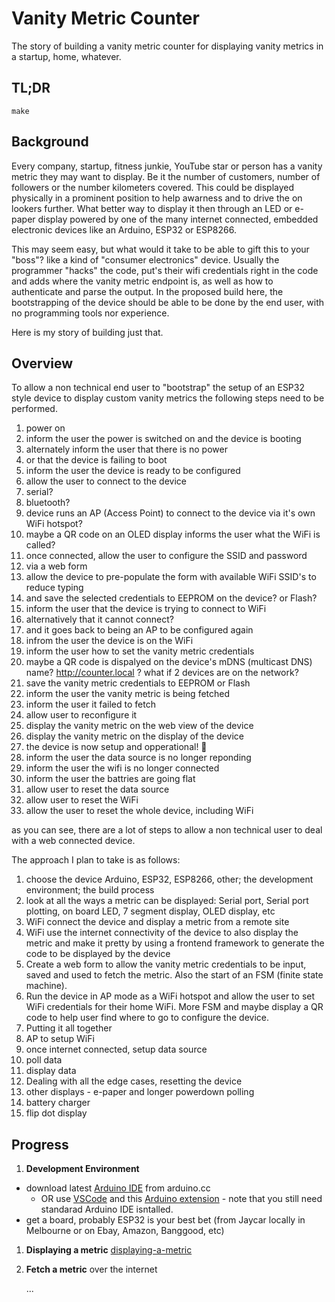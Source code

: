 # Vanity Metric Counter

The story of building a vanity metric counter for displaying vanity metrics in a startup, home, whatever.

## TL;DR

```
make
```

## Background

Every company, startup, fitness junkie, YouTube star or person has a vanity metric they may want to display. Be it the number of customers, number of followers or the number kilometers covered. This could be displayed physically in a prominent position to help awarness and to drive the on lookers further. What better way to display it then through an LED or e-paper display powered by one of the many internet connected, embedded electronic devices like an Arduino, ESP32 or ESP8266.

This may seem easy, but what would it take to be able to gift this to your "boss"? like a kind of "consumer electronics" device. Usually the programmer "hacks" the code, put's their wifi credentials right in the code and adds where the vanity metric endpoint is, as well as how to authenticate and parse the output. In the proposed build here, the bootstrapping of the device should be able to be done by the end user, with no programming tools nor experience.

Here is my story of building just that.

## Overview

To allow a non technical end user to "bootstrap" the setup of an ESP32 style device to display custom vanity metrics the following steps need to be performed.

1. power on
1. inform the user the power is switched on and the device is booting
  1. alternately inform the user that there is no power
  1. or that the device is failing to boot
1. inform the user the device is ready to be configured
1. allow the user to connect to the device
  1. serial?
  1. bluetooth?
  1. device runs an AP (Access Point) to connect to the device via it's own WiFi hotspot?
  1. maybe a QR code on an OLED display informs the user what the WiFi is called?
1. once connected, allow the user to configure the SSID and password
  1. via a web form
  1. allow the device to pre-populate the form with available WiFi SSID's to reduce typing
  1. and save the selected credentials to EEPROM on the device? or Flash?
1. inform the user that the device is trying to connect to WiFi
  1. alternatively that it cannot connect?
  1. and it goes back to being an AP to be configured again
1. infrom the user the device is on the WiFi
1. inform the user how to set the vanity metric credentials
  1. maybe a QR code is dispalyed on the device's mDNS (multicast DNS) name? http://counter.local ? what if 2 devices are on the network?
1. save the vanity metric credentials to EEPROM or Flash
1. inform the user the vanity metric is being fetched
  1. inform the user it failed to fetch
  1. allow user to reconfigure it
1. display the vanity metric on the web view of the device
1. display the vanity metric on the display of the device
1. the device is now setup and opperational! 🎉
1. inform the user the data source is no longer reponding
1. inform the user the wifi is no longer connected
1. inform the user the battries are going flat
1. allow user to reset the data source
1. allow user to reset the WiFi
1. allow the user to reset the whole device, including WiFi

as you can see, there are a lot of steps to allow a non technical user to deal with a web connected device.

The approach I plan to take is as follows:

1. choose the device Arduino, ESP32, ESP8266, other; the development environment; the build process
1. look at all the ways a metric can be displayed: Serial port, Serial port plotting, on board LED, 7 segment display, OLED display, etc
1. WiFi connect the device and display a metric from a remote site
1. WiFi use the internet connectivity of the device to also display the metric and make it pretty by using a frontend framework to generate the code to be displayed by the device
1. Create a web form to allow the vanity metric credentials to be input, saved and used to fetch the metric. Also the start of an FSM (finite state machine).
1. Run the device in AP mode as a WiFi hotspot and allow the user to set WiFi credentials for their home WiFi. More FSM and maybe display a QR code to help user find where to go to configure the device.
1. Putting it all together
  1. AP to setup WiFi
  1. once internet connected, setup data source
  1. poll data
  1. display data
1. Dealing with all the edge cases, resetting the device
1. other displays - e-paper and longer powerdown polling
1. battery charger
1. flip dot display

## Progress

1. **Development Environment**
  - download latest [Arduino IDE](https://www.arduino.cc/en/software) from arduino.cc
    - OR use [VSCode](https://code.visualstudio.com/) and this [Arduino extension](https://maker.pro/arduino/tutorial/how-to-use-visual-studio-code-for-arduino) - note that you still need standarad Arduino IDE isntalled.
  - get a board, probably ESP32 is your best bet (from Jaycar locally in Melbourne or on Ebay, Amazon, Banggood, etc)
1. **Displaying a metric**
   [displaying-a-metric](./displaying-a-metric)
1. **Fetch a metric** over the internet

   ...
